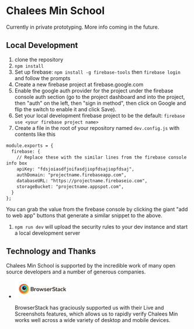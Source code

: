 # Chalees Min School

Currently in private prototyping. More info coming in the future.

## Local Development

1. clone the repository
1. `npm install`
1. Set up firebase: `npm install -g firebase-tools` then `firebase login` and follow the prompts
1. Create a new firebase project at firebase.google.com
1. Enable the google auth provider for the project under the firebase console auth section (go to the project dashboard and into the project, then "auth" on the left, then "sign in method", then click on Google and flip the switch to enable it and click Save).
1. Set your local development firebase project to be the default: `firebase use <your firebase project name>`
1. Create a file in the root of your repository named `dev.config.js` with contents like this
  ```
  module.exports = {
    firebase: {
      // Replace these with the similar lines from the firebase console info box
      apiKey: "fdsjoiasdfjoifasdjiopfdsajiopfdsaj",
      authDomain: "projectname.firebaseapp.com",
      databaseURL: "https://projectname.firebaseio.com",
      storageBucket: "projectname.appspot.com",
    }
  };
  ```
  
  You can grab the value from the firebase console by clicking the giant "add to web app" buttons that generate a similar snippet to the above.

1. `npm run dev` will upload the security rules to your dev instance and start a local development server

## Technology and Thanks

Chalees Min School is supported by the incredible work of many open source developers and a number of generous companies.

- ![BrowserStack Logo](browserstack-logo.png)

  BrowserStack has graciously supported us with their Live and Screenshots features, which allows us to rapidly verify Chalees Min works well across a wide variety of desktop and mobile devices.
